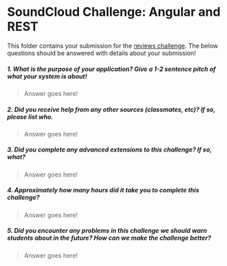 # SoundCloud Challenge: Angular and REST

This folder contains your submission for the [reviews challenge](http://info343-joelross.rhcloud.com/challenges/soundcloud). The below questions should be answered with details about your submission!

##### 1. What is the purpose of your application? Give a 1-2 sentence pitch of what your system is about! #####
> Answer goes here!

##### 2. Did you receive help from any other sources (classmates, etc)? If so, please list who. #####
> Answer goes here!

##### 3. Did you complete any advanced extensions to this challenge? If so, what? #####
> Answer goes here!

##### 4. Approximately how many hours did it take you to complete this challenge? #####
> Answer goes here!

##### 5. Did you encounter any problems in this challenge we should warn students about in the future? How can we make the challenge better? #####
> Answer goes here!
